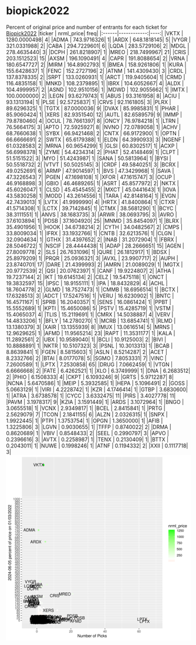 # biopick2022
Percent of original price and number of entrants for each ticket for [Biopick2022](https://twitter.com/hashtag/Biopick2022)
|ticker |   nrml_price| freq|
|:------|------------:|----:|
|VKTX   | 1280.0000498|    4|
|ADMA   |  743.9716326|    1|
|ARDX   |  648.1818145|    5|
|VYGR   |  321.0331988|    2|
|CABA   |  294.7229601|    6|
|LQDA   |  283.5729106|    2|
|MDGL   |  278.4635440|    3|
|DCPH   |  261.8218907|    1|
|MREO   |  218.7499967|   21|
|CRIS   |  203.1512523|   15|
|AXSM   |  196.1090491|    4|
|CAPR   |  191.8088654|    2|
|VRNA   |  180.6547727|    2|
|MIRM   |  164.8902793|    1|
|BMEA   |  158.9261806|    1|
|KURA   |  155.6428637|    1|
|FENC   |  152.2727196|    2|
|ATNM   |  141.4309430|    3|
|CRDL   |  137.8378335|    2|
|SRPT   |  133.0260931|    1|
|ARCT   |  119.9405604|    1|
|CRMD   |  116.4835158|    1|
|MNKD   |  108.2379895|    1|
|IBRX   |  104.6052667|    4|
|ALDX   |  104.4999957|    2|
|ASND   |  102.9510156|    1|
|MDWD   |  102.9055662|    1|
|IMTX   |  100.0000000|    2|
|LEGN   |   93.6279743|    1|
|ABUS   |   93.3161958|    8|
|ACIU   |   93.1313194|    1|
|PLSE   |   92.5725837|    1|
|CRVS   |   92.1161805|    3|
|PLRX   |   89.6296325|    1|
|TGTX   |   87.0000036|    9|
|DVAX   |   85.9985831|    1|
|PHAR   |   85.9060424|    1|
|XERS   |   82.9351540|   12|
|AUTL   |   82.6589579|    9|
|IMMP   |   79.8780460|    4|
|OCUL   |   78.7661397|    8|
|ONCY   |   76.9784218|    1|
|LTRN   |   76.5664175|    3|
|APTO   |   72.5925927|    8|
|NVNO   |   72.0789058|    1|
|ACHV   |   68.7660638|    1|
|SYBX   |   66.9421468|    2|
|CNTX   |   66.9172900|    1|
|OPTN   |   66.6666691|    2|
|SWTX   |   65.6179388|    1|
|ELDN   |   64.3990933|    3|
|NGENF  |   61.0328583|    2|
|MRNA   |   60.9654299|    1|
|GLSI   |   60.8302517|    1|
|ACXP   |   56.6998378|    1|
|ZYME   |   54.4234314|    2|
|PHAT   |   52.4148469|    1|
|CLPT   |   51.5151522|    3|
|MYO    |   51.4243987|    1|
|SANA   |   50.5813964|    1|
|BYSI   |   50.5518732|    2|
|VTVT   |   50.5025145|    3|
|CRDF   |   49.5840251|    3|
|BCRX   |   49.0252691|    6|
|ARMP   |   47.9014597|    1|
|BVS    |   47.3429968|    1|
|SAVA   |   47.3226543|    7|
|PGEN   |   47.1698108|    1|
|XFOR   |   47.1615747|    3|
|OCUP   |   46.9168898|    3|
|GBIO   |   46.4689265|    1|
|ASRT   |   45.8577972|    2|
|NKTX   |   45.6026047|    1|
|CLSD   |   45.4545455|    2|
|MXCT   |   45.0441643|    1|
|IOVA   |   43.5830258|    1|
|MODD   |   43.2614556|    1|
|TARA   |   42.8148164|    1|
|EVGN   |   42.7439013|    1|
|LVTX   |   41.9999990|    4|
|HRTX   |   41.8400864|    1|
|CTXR   |   41.5714308|    1|
|LCTX   |   39.7142845|    1|
|CTMX   |   38.5681290|    1|
|BCYC   |   38.3111551|    1|
|ANVS   |   38.1683735|    3|
|ARWR   |   38.0693795|    3|
|AVRO   |   37.6103894|    1|
|PDSB   |   37.1604920|   25|
|MNMD   |   35.8454097|    1|
|BLRX   |   35.4901956|    1|
|HOOK   |   34.6738214|    2|
|CYTH   |   34.0482567|    2|
|CMPS   |   33.8009034|    1|
|IFRX   |   33.1932766|    1|
|CNTB   |   32.6213576|    1|
|CLGN   |   32.0904634|    1|
|GTHX   |   31.4397652|    2|
|INAB   |   31.2072904|    1|
|FBRX   |   28.5046722|    1|
|NSCIF  |   28.4444438|    1|
|ADAP   |   28.2666651|   15|
|AGEN   |   27.8009778|    2|
|SLS    |   26.7631096|    1|
|QURE   |   26.1812917|    1|
|BDSX   |   25.8979209|    1|
|PRQR   |   25.0936321|    3|
|AVXL   |   23.9907717|    2|
|AUPH   |   23.8740701|   17|
|DARE   |   21.4399993|    2|
|AMRN   |   21.0089029|    1|
|MGTX   |   20.9772539|    2|
|QSI    |   20.0762397|    1|
|CANF   |   19.9224807|    2|
|ATHA   |   19.7237144|    2|
|IKT    |   19.6145134|    2|
|CELZ   |   19.5475118|    1|
|ONCT   |   19.3832597|   15|
|IPSC   |   18.9155111|    1|
|IPA    |   18.8432829|    4|
|ACHL   |   18.7604778|    2|
|GLMD   |   18.7527473|    1|
|CMMB   |   18.6956514|    1|
|BCTX   |   17.6328513|    3|
|ADCT   |   17.5247516|    1|
|VERU   |   16.6230902|    1|
|BNTC   |   16.4571167|    1|
|SPRB   |   16.2040357|    1|
|SENS   |   16.0861424|    1|
|PPBT   |   15.5552689|    1|
|KPTI   |   15.4650086|    5|
|PSTV   |   15.4285719|    1|
|VSTM   |   15.4065037|    4|
|TLIS   |   15.2119691|    1|
|CMRX   |   14.5038887|    4|
|VERV   |   14.4833206|    1|
|BFLY   |   14.2780270|    1|
|MCRB   |   13.6854741|    1|
|RLMD   |   13.1380379|    3|
|XAIR   |   13.1355939|    8|
|IMUX   |   13.0616514|    5|
|MRNS   |   12.9629625|    1|
|AFMD   |   11.9565214|   23|
|RAPT   |   11.3531177|    1|
|KALA   |   11.2892561|    2|
|UBX    |   10.9589040|    1|
|BCLI   |   10.9125003|    2|
|BIVI   |   10.8888891|    1|
|NKTR   |   10.5107323|    3|
|PSNL   |   10.3013313|    1|
|BCAB   |    8.8639841|    1|
|FGEN   |    8.5815603|    1|
|ASLN   |    8.5214287|    2|
|ACET   |    8.2332766|    2|
|BTAI   |    8.0177078|    5|
|SGMO   |    7.8053331|    7|
|VINC   |    7.2600589|    1|
|LPTX   |    7.2530858|   65|
|DRUG   |    7.0662459|    1|
|VTGN   |    6.6666668|    2|
|FATE   |    6.4262521|    1|
|XLO    |    6.3749999|    1|
|DNA    |    6.2683512|    2|
|PHIO   |    6.1508333|    4|
|CKPT   |    6.1093246|    9|
|GRTS   |    5.9712287|    8|
|NCNA   |    5.6470586|    1|
|MEIP   |    5.3932585|    1|
|HEPA   |    5.1096491|    2|
|GOSS   |    5.0663129|    1|
|VIRI   |    4.2228742|    1|
|KZR    |    4.1746414|    1|
|GTBP   |    3.6830600|    1|
|ATRA   |    3.6738578|    1|
|CYCC   |    3.6332475|   11|
|PIRS   |    3.4027778|   11|
|PAVM   |    3.1978317|    9|
|KZIA   |    3.1591449|    1|
|ARDS   |    3.1072964|    1|
|BNGO   |    3.0655518|    1|
|VCNX   |    2.9349817|    1|
|BCEL   |    2.8415841|    1|
|PRTG   |    2.5629079|    7|
|TCON   |    2.1841155|    6|
|ALZN   |    2.0326315|    1|
|SNPX   |    1.9922445|    1|
|PTPI   |    1.3753754|    1|
|OPGN   |    1.3650000|    1|
|AFIB   |    1.3225806|    3|
|LGVN   |    0.9030655|    1|
|TFFP   |    0.8740022|    2|
|DRMA   |    0.8620689|    1|
|VBIV   |    0.8548433|    2|
|SEEL   |    0.2990797|    3|
|APVO   |    0.2396616|    3|
|AVTX   |    0.2258987|    1|
|TENX   |    0.2130409|    1|
|BTTX   |    0.2043011|    1|
|NUWE   |    0.1998246|    1|
|ATNF   |    0.1194332|    2|
|XXII   |    0.1117718|    3|
![retvspicks](biopicks.png?raw=true)
